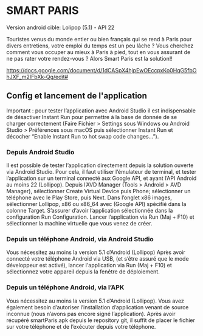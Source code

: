 # SMART PARIS

Version android cible: Lolipop (5.1) - API 22

Touristes venus du monde entier ou bien français qui se rend à Paris pour divers entretiens, votre emploi du temps est un peu lâche ? Vous cherchez comment vous occuper au mieux à Paris à pied, tout en vous assurant de ne pas rater votre rendez-vous ? Alors Smart Paris est la solution!!

https://docs.google.com/document/d/1dCASpX4hjpEwOEccpxKo0HqG5fbOhJXF_m2IFbXk-Qg/edit#

## Config et lancement de l'application

Important : pour tester l’application avec Android Studio il est indispensable de désactiver Instant Run pour permettre à la base de donnée de se charger correctement (Faire Fichier > Settings sous Windows ou Android Studio > Préférences sous macOS puis sélectionner Instant Run et décocher “Enable Instant Run to hot swap code changes…”).

### Depuis Android Studio
Il est possible de tester l’application directement depuis la solution ouverte via Android Studio.
Pour cela, il faut utiliser l’émulateur de terminal, et tester l’application sur un terminal connecté aux Google API, et ayant l’API Android au moins 22 (Lollipop).
Depuis l’AVD Manager (Tools > Android > AVD Manager), sélectionner Create Virtual Device puis Phone; sélectionner un téléphone avec le Play Store, puis Next. Dans l’onglet x86 images, sélectionner Lollipop, x86 ou x86_64 avec (Google API) spécifié dans la colonne Target.
S’assurer d’avoir l’application sélectionnée dans la configuration Run Configuration. 
Lancer l’application via Run (Maj + F10) et sélectionner la machine virtuelle que vous venez de créer. 
### Depuis un téléphone Android, via Android Studio
Vous nécessitez au moins la version 5.1 d’Android (Lollipop)
Après avoir connecté votre téléphone Android via USB, (et s’être assuré que le mode développeur est activé), lancer l'application via Run (Maj + F10) et sélectionnez votre appareil depuis la fenêtre de déploiement.
### Depuis un téléphone Android, via l’APK
Vous nécessitez au moins la version 5.1 d’Android (Lollipop). Vous avez également besoin d’autoriser l’installation d’application venant de source inconnue (nous n’avons pas encore signé l’application).
Après avoir récupéré smartParis.apk depuis le repository git, il suffit de placer le fichier sur votre téléphone et de l’exécuter depuis votre téléphone.


